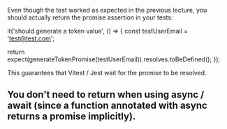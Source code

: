 Even though the test worked as expected in the previous lecture, you should actually return the promise assertion in your tests:

it('should generate a token value', () => {
  const testUserEmail = 'test@test.com';
 
  return expect(generateTokenPromise(testUserEmail)).resolves.toBeDefined();
});

This guarantees that Vitest / Jest wait for the promise to be resolved.

You don't need to return when using async / await (since a function annotated with async returns a promise implicitly).
---------------------
